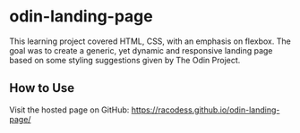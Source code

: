 # odin-landing-page

This learning project covered HTML, CSS, with an emphasis on flexbox. The goal was to create a generic, yet dynamic and responsive landing page based on some styling suggestions given by The Odin Project.

## How to Use

Visit the hosted page on GitHub: https://racodess.github.io/odin-landing-page/
